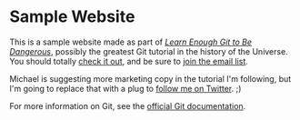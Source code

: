 # Sample Website

This is a sample website made as part of [*Learn Enough Git to Be Dangerous*](http://learnenough.com/git-tutorial), possibly the greatest Git tutorial in the history of the Universe. You should totally [check it out](http://learnenough.com/git-tutorial), and be sure to [join the email list](http://learnenough.com/#email_list).

Michael is suggesting more marketing copy in the tutorial I'm following, but I'm going to replace that with a plug to [follow me on Twitter](http://twitter.com/cusickcatherine). ;)

For more information on Git, see the
[official Git documentation](https://git-scm.com/).
